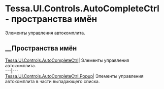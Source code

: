 # Tessa.UI.Controls.AutoCompleteCtrl - пространства имён
Элементы управления автокомплита.
##  __Пространства имён
[Tessa.UI.Controls.AutoCompleteCtrl](N_Tessa_UI_Controls_AutoCompleteCtrl.htm)|
Элементы управления автокомплита.  
---|---  
[Tessa.UI.Controls.AutoCompleteCtrl.Popup](N_Tessa_UI_Controls_AutoCompleteCtrl_Popup.htm)|
Элементы управления автокомплита в части выпадающего списка.
